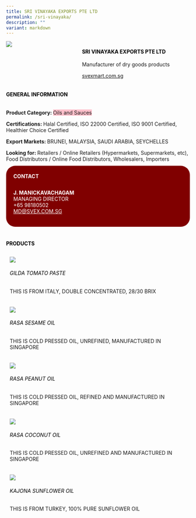```yaml
---
title: SRI VINAYAKA EXPORTS PTE LTD
permalink: /sri-vinayaka/
description: ""
variant: markdown
---
```

<div class="flex-paragraph"> 
<p style="text-transform: uppercase">
</p>
</div> 
<div class="flex-container" style="display: flex; flex-wrap: wrap;"> 
<div class="card sgds" style="flex: 1 1 40%; display: block;">
<img src="/images/svex_logo.jpg">
</div> 
<div class="card-sgds" style="flex: 1 1 58%; display: block; margin-left: 3px"> 
<h4 style="text-transform: uppercase; color: black;">
<b>SRI VINAYAKA EXPORTS PTE LTD
</b>
</h4> 
<p>Manufacturer of dry goods products
</p> 
<p>
<a href="https://svexmart.com.sg/" target="_blank">svexmart.com.sg
</a>
</p> 
</div> 
</div> 
<h4 style="text-transform: uppercase; color: black;">
<b>General Information
</b>
</h4> 
<div class="flex-container" style="display: flex; flex-wrap: wrap;"> 
<div class="card sgds" style="flex: 1 1 65%; display: block; align-self: stretch"> 
<div class="flex-paragraph"> 
<p>
<b>Product Category: 
</b>
<span style="background-color: pink; border-radius: 10 px;">Oils and Sauces
</span>
</p> 
<p>
<b>Certifications: 
</b>Halal Certified, ISO 22000 Certified, ISO 9001 Certified, Healthier Choice Certified
</p> 
<p>
<b>Export Markets: 
</b>BRUNEI, MALAYSIA, SAUDI ARABIA, SEYCHELLES
</p> 
<p style="margin-bottom: 10px;">
<b>Looking for: 
</b>Retailers / Online Retailers (Hypermarkets, Supermarkets, etc), Food Distributors / Online Food Distributors, Wholesalers, Importers
</p> 
</div> 
</div> 
<div class="card sgds" style="flex: 1 1 35%; padding: 10px; display: block; background-color: maroon; border-radius: 25px; align-self: center;"> 
<h4 style="color: white; margin-top: 10px; margin-left: 10px;">CONTACT
</h4> 
<div class="flex-paragraph"> 
<p style="padding: 10px; color: white;">
<b>J. MANICKAVACHAGAM
</b>
<br>MANAGING DIRECTOR
<br>+65 98180502
<br>
<a href="mailto:MD@SVEX.COM.SG" style="color: white;">MD@SVEX.COM.SG
</a>
</p> 
</div> 
</div> 
</div> 
<br> 
<h4 style="text-transform: uppercase; color: black;">
<b>products
</b>
</h4> 
<div style="display: flex; flex-wrap: wrap;"> 
<div class="card sgds" style="flex: 1 1 47%; margin: 10px; display: block;"> 
<div class="flex-image" style="display: block;">
<img src="/images/svex_product1.jpg">
</div> 
<div class="flex-paragraph"> 
<h6 style="text-transform: uppercase; color: black;">GILDA TOMATO PASTE
</h6> 
<p>THIS IS FROM ITALY, DOUBLE CONCENTRATED, 28/30 BRIX
</p>
</div> 
</div> 
<div class="card sgds" style="flex: 1 1 47%; margin: 10px; display: block;"> 
<div class="flex-image" style="display: block;">
<img src="/images/svex_product2.jpg">
</div> 
<div class="flex-paragraph"> 
<h6 style="text-transform: uppercase; color: black;">RASA SESAME OIL
</h6> 
<p>THIS IS COLD PRESSED OIL, UNREFINED, MANUFACTURED IN SINGAPORE
</p>
</div> 
</div> 
<div class="card sgds" style="flex: 1 1 47%; margin: 10px; display: block;"> 
<div class="flex-image" style="display: block;">
<img src="/images/svex_product3.jpg">
</div> 
<div class="flex-paragraph"> 
<h6 style="text-transform: uppercase; color: black;">RASA PEANUT OIL
</h6> 
<p>THIS IS COLD PRESSED OIL, REFINED AND MANUFACTURED IN SINGAPORE
</p>
</div> 
</div> 
<div class="card sgds" style="flex: 1 1 47%; margin: 10px; display: block;"> 
<div class="flex-image" style="display: block;">
<img src="/images/svex_product4.jpg">
</div> 
<div class="flex-paragraph"> 
<h6 style="text-transform: uppercase; color: black;">RASA COCONUT OIL
</h6> 
<p>THIS IS COLD PRESSED OIL, UNREFINED AND MANUFACTURED IN SINGAPORE
</p>
</div> 
</div> 
<div class="card sgds" style="flex: 1 1 47%; margin: 10px; display: block;"> 
<div class="flex-image" style="display: block;">
<img src="/images/svex_product5.jpg">
</div> 
<div class="flex-paragraph"> 
<h6 style="text-transform: uppercase; color: black;">KAJONA SUNFLOWER OIL
</h6> 
<p>THIS IS FROM TURKEY, 100% PURE SUNFLOWER OIL
</p>
</div> 
</div> 
</div>